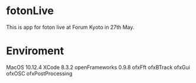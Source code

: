 # fotonLive
This is app for foton live at Forum Kyoto in 27th May.

# Enviroment

MacOS 10.12.4
XCode 8.3.2
openFrameworks 0.9.8
ofxFft
ofxBTrack
ofxGui
ofxOSC
ofxPostProcessing
